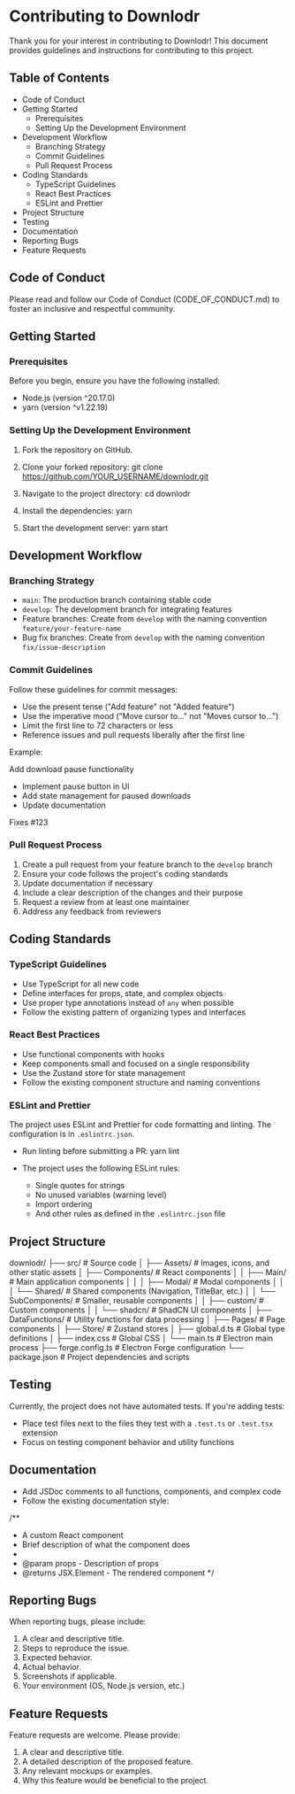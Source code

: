 # Contributing to Downlodr

Thank you for your interest in contributing to Downlodr! This document provides guidelines and instructions for contributing to this project.

## Table of Contents

- Code of Conduct
- Getting Started
  - Prerequisites
  - Setting Up the Development Environment
- Development Workflow
  - Branching Strategy
  - Commit Guidelines
  - Pull Request Process
- Coding Standards
  - TypeScript Guidelines
  - React Best Practices
  - ESLint and Prettier
- Project Structure
- Testing
- Documentation
- Reporting Bugs
- Feature Requests

## Code of Conduct

Please read and follow our Code of Conduct (CODE_OF_CONDUCT.md) to foster an inclusive and respectful community.

## Getting Started

### Prerequisites

Before you begin, ensure you have the following installed:
- Node.js (version ^20.17.0)
- yarn (version ^v1.22.19)

### Setting Up the Development Environment

1. Fork the repository on GitHub.

2. Clone your forked repository:
   git clone https://github.com/YOUR_USERNAME/downlodr.git

3. Navigate to the project directory:
   cd downlodr

4. Install the dependencies:
   yarn

5. Start the development server:
   yarn start

## Development Workflow

### Branching Strategy

- `main`: The production branch containing stable code
- `develop`: The development branch for integrating features
- Feature branches: Create from `develop` with the naming convention `feature/your-feature-name`
- Bug fix branches: Create from `develop` with the naming convention `fix/issue-description`

### Commit Guidelines

Follow these guidelines for commit messages:

- Use the present tense ("Add feature" not "Added feature")
- Use the imperative mood ("Move cursor to..." not "Moves cursor to...")
- Limit the first line to 72 characters or less
- Reference issues and pull requests liberally after the first line

Example:

Add download pause functionality

- Implement pause button in UI
- Add state management for paused downloads
- Update documentation

Fixes #123

### Pull Request Process

1. Create a pull request from your feature branch to the `develop` branch
2. Ensure your code follows the project's coding standards
3. Update documentation if necessary
4. Include a clear description of the changes and their purpose
5. Request a review from at least one maintainer
6. Address any feedback from reviewers

## Coding Standards

### TypeScript Guidelines

- Use TypeScript for all new code
- Define interfaces for props, state, and complex objects
- Use proper type annotations instead of `any` when possible
- Follow the existing pattern of organizing types and interfaces

### React Best Practices

- Use functional components with hooks
- Keep components small and focused on a single responsibility
- Use the Zustand store for state management
- Follow the existing component structure and naming conventions

### ESLint and Prettier

The project uses ESLint and Prettier for code formatting and linting. The configuration is in `.eslintrc.json`.

- Run linting before submitting a PR:
  yarn lint

- The project uses the following ESLint rules:
  - Single quotes for strings
  - No unused variables (warning level)
  - Import ordering
  - And other rules as defined in the `.eslintrc.json` file

## Project Structure

downlodr/
├── src/                    # Source code
│   ├── Assets/             # Images, icons, and other static assets
│   ├── Components/         # React components
│   │   ├── Main/           # Main application components
│   │   │   ├── Modal/      # Modal components
│   │   │   └── Shared/     # Shared components (Navigation, TitleBar, etc.)
│   │   └── SubComponents/  # Smaller, reusable components
│   │       ├── custom/     # Custom components
│   │       └── shadcn/     # ShadCN UI components
│   ├── DataFunctions/      # Utility functions for data processing
│   ├── Pages/              # Page components
│   ├── Store/              # Zustand stores
│   ├── global.d.ts         # Global type definitions
│   ├── index.css           # Global CSS
│   └── main.ts             # Electron main process
├── forge.config.ts         # Electron Forge configuration
└── package.json            # Project dependencies and scripts

## Testing

Currently, the project does not have automated tests. If you're adding tests:

- Place test files next to the files they test with a `.test.ts` or `.test.tsx` extension
- Focus on testing component behavior and utility functions

## Documentation

- Add JSDoc comments to all functions, components, and complex code
- Follow the existing documentation style:

/**
 * A custom React component
 * Brief description of what the component does
 *
 * @param props - Description of props
 * @returns JSX.Element - The rendered component
 */

## Reporting Bugs

When reporting bugs, please include:

1. A clear and descriptive title.
2. Steps to reproduce the issue.
3. Expected behavior.
4. Actual behavior.
5. Screenshots if applicable.
6. Your environment (OS, Node.js version, etc.)

## Feature Requests

Feature requests are welcome. Please provide:

1. A clear and descriptive title.
2. A detailed description of the proposed feature.
3. Any relevant mockups or examples.
4. Why this feature would be beneficial to the project.
